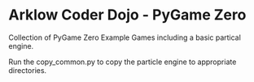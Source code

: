 # Arklow Coder Dojo - PyGame Zero 

 Collection of PyGame Zero Example Games including a basic partical engine.
 
 Run the copy_common.py to copy the particle engine to appropriate directories.

